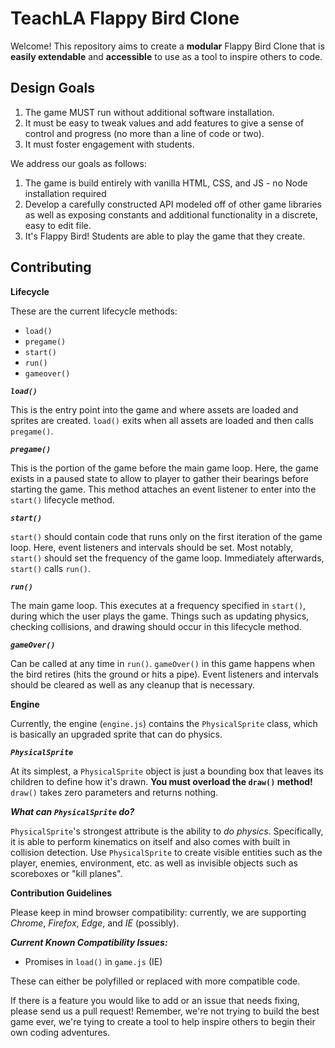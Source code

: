 # TeachLA Flappy Bird Clone

Welcome! This repository aims to create a **modular** Flappy Bird Clone that is **easily extendable** and **accessible** to use as a tool to inspire others to code. 

## Design Goals

1. The game MUST run without additional software installation.
2. It must be easy to tweak values and add features to give a sense of control and progress (no more than a line of code or two).
3. It must foster engagement with students.

We address our goals as follows:

1. The game is build entirely with vanilla HTML, CSS, and JS - no Node installation required
2. Develop a carefully constructed API modeled off of other game libraries as well as exposing constants and additional functionality in a discrete, easy to edit file.
3. It's Flappy Bird! Students are able to play the game that they create.

## Contributing

**Lifecycle**

These are the current lifecycle methods:
- `load()`
- `pregame()`
- `start()`
- `run()`
- `gameover()`


***`load()`***

This is the entry point into the game and where assets are loaded and sprites are created. `load()` exits when all assets are loaded and then calls `pregame()`.

***`pregame()`***

This is the portion of the game before the main game loop. Here, the game exists in a paused state to allow to player to gather their bearings before starting the game. This method attaches an event listener to enter into the `start()` lifecycle method.

***`start()`***

`start()` should contain code that runs only on the first iteration of the game loop. Here, event listeners and intervals should be set. Most notably, `start()` should set the frequency of the game loop. Immediately afterwards, `start()` calls `run()`.

***`run()`***

The main game loop. This executes at a frequency specified in `start()`, during which the user plays the game. Things such as updating physics, checking collisions, and drawing should occur in this lifecycle method.

***`gameOver()`***

Can be called at any time in `run()`. `gameOver()` in this game happens when the bird retires (hits the ground or hits a pipe). Event listeners and intervals should be cleared as well as any cleanup that is necessary.

**Engine**

Currently, the engine (`engine.js`) contains the `PhysicalSprite` class, which is basically an upgraded sprite that can do physics.

***`PhysicalSprite`***

At its simplest, a `PhysicalSprite` object is just a bounding box that leaves its children to define how it's drawn. **You must overload the `draw()` method!** `draw()` takes zero parameters and returns nothing.

***What can `PhysicalSprite` do?***

`PhysicalSprite`'s strongest attribute is the ability to *do physics*. Specifically, it is able to perform kinematics on itself and also comes with built in collision detection. Use `PhysicalSprite` to create visible entities such as the player, enemies, environment, etc. as well as invisible objects such as scoreboxes or "kill planes". 

**Contribution Guidelines**

Please keep in mind browser compatibility: currently, we are supporting *Chrome*, *Firefox*, *Edge*, and *IE* (possibly).

***Current Known Compatibility Issues:***
- Promises in `load()` in `game.js` (IE)

These can either be polyfilled or replaced with more compatible code.

If there is a feature you would like to add or an issue that needs fixing, please send us a pull request! Remember, we're not trying to build the best game ever, we're tying to create a tool to help inspire others to begin their own coding adventures.